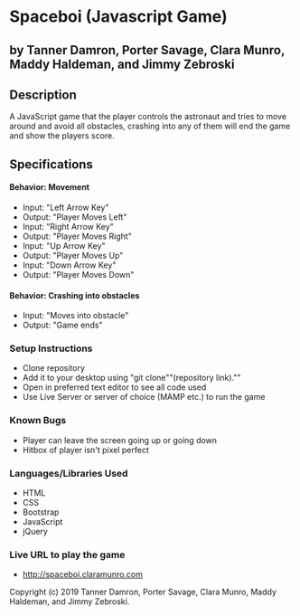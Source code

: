 # Spaceboi (Javascript Game)
## by Tanner Damron, Porter Savage, Clara Munro, Maddy Haldeman, and Jimmy Zebroski

## Description
A JavaScript game that the player controls the astronaut and tries to move around and avoid all obstacles, crashing into any of them will end the game and show the players score.

## Specifications

#### Behavior: Movement
* Input: "Left Arrow Key"
* Output: "Player Moves Left"
* Input: "Right Arrow Key"
* Output: "Player Moves Right"
* Input: "Up Arrow Key"
* Output: "Player Moves Up"
* Input: "Down Arrow Key"
* Output: "Player Moves Down"

#### Behavior: Crashing into obstacles
* Input: "Moves into obstacle"
* Output: "Game ends"

### Setup Instructions
* Clone repository
* Add it to your desktop using "git clone""(repository link).""
* Open in preferred text editor to see all code used
* Use Live Server or server of choice (MAMP etc.) to run the game

### Known Bugs
* Player can leave the screen going up or going down
* Hitbox of player isn't pixel perfect

### Languages/Libraries Used
* HTML
* CSS
* Bootstrap
* JavaScript
* jQuery

### Live URL to play the game
* http://spaceboi.claramunro.com

Copyright (c) 2019 Tanner Damron, Porter Savage, Clara Munro, Maddy Haldeman, and Jimmy Zebroski.
